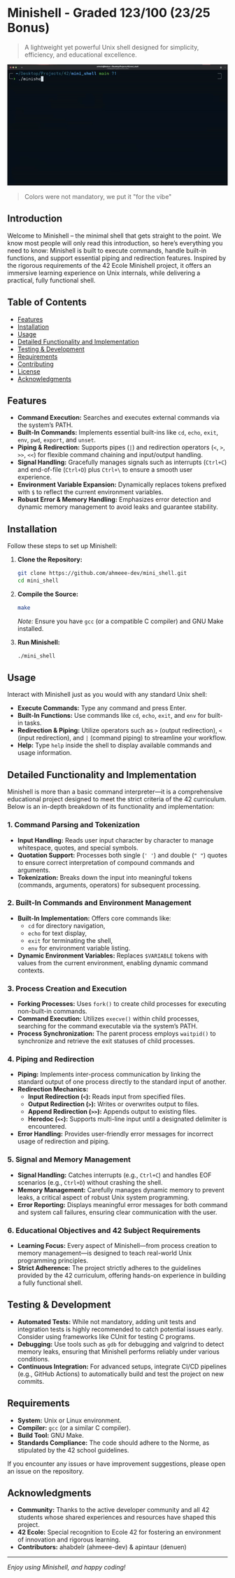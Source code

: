 # Minishell - Graded 123/100 (23/25 Bonus)
> A lightweight yet powerful Unix shell designed for simplicity, efficiency, and educational excellence.


![mini-demo](mini.gif)
> Colors were not mandatory, we put it "for the vibe"

## Introduction
Welcome to Minishell – the minimal shell that gets straight to the point. We know most people will only read this introduction, so here’s everything you need to know: Minishell is built to execute commands, handle built-in functions, and support essential piping and redirection features. Inspired by the rigorous requirements of the 42 Ecole Minishell project, it offers an immersive learning experience on Unix internals, while delivering a practical, fully functional shell.

## Table of Contents
- [Features](#features)
- [Installation](#installation)
- [Usage](#usage)
- [Detailed Functionality and Implementation](#detailed-functionality-and-implementation)
- [Testing & Development](#testing--development)
- [Requirements](#requirements)
- [Contributing](#contributing)
- [License](#license)
- [Acknowledgments](#acknowledgments)

## Features
- **Command Execution:** Searches and executes external commands via the system’s PATH.
- **Built-In Commands:** Implements essential built-ins like `cd`, `echo`, `exit`, `env`, `pwd`, `export`, and `unset`.
- **Piping & Redirection:** Supports pipes (`|`) and redirection operators (`<`, `>`, `>>`, `<<`) for flexible command chaining and input/output handling.
- **Signal Handling:** Gracefully manages signals such as interrupts (`Ctrl+C`) and end-of-file (`Ctrl+D`) plus `Ctrl+\` to ensure a smooth user experience.
- **Environment Variable Expansion:** Dynamically replaces tokens prefixed with `$` to reflect the current environment variables.
- **Robust Error & Memory Handling:** Emphasizes error detection and dynamic memory management to avoid leaks and guarantee stability.

## Installation
Follow these steps to set up Minishell:

1. **Clone the Repository:**
    ```bash
    git clone https://github.com/ahmeee-dev/mini_shell.git
    cd mini_shell
    ```

2. **Compile the Source:**
    ```bash
    make
    ```
    *Note:* Ensure you have `gcc` (or a compatible C compiler) and GNU Make installed.

3. **Run Minishell:**
    ```bash
    ./mini_shell
    ```

## Usage
Interact with Minishell just as you would with any standard Unix shell:

- **Execute Commands:** Type any command and press Enter.
- **Built-In Functions:** Use commands like `cd`, `echo`, `exit`, and `env` for built-in tasks.
- **Redirection & Piping:** Utilize operators such as `>` (output redirection), `<` (input redirection), and `|` (command piping) to streamline your workflow.
- **Help:** Type `help` inside the shell to display available commands and usage information.

## Detailed Functionality and Implementation
Minishell is more than a basic command interpreter—it is a comprehensive educational project designed to meet the strict criteria of the 42 curriculum. Below is an in-depth breakdown of its functionality and implementation:

### 1. Command Parsing and Tokenization
- **Input Handling:** Reads user input character by character to manage whitespace, quotes, and special symbols.
- **Quotation Support:** Processes both single (`' '`) and double (`" "`) quotes to ensure correct interpretation of compound commands and arguments.
- **Tokenization:** Breaks down the input into meaningful tokens (commands, arguments, operators) for subsequent processing.

### 2. Built-In Commands and Environment Management
- **Built-In Implementation:** Offers core commands like:
  - `cd` for directory navigation,
  - `echo` for text display,
  - `exit` for terminating the shell,
  - `env` for environment variable listing.
- **Dynamic Environment Variables:** Replaces `$VARIABLE` tokens with values from the current environment, enabling dynamic command contexts.

### 3. Process Creation and Execution
- **Forking Processes:** Uses `fork()` to create child processes for executing non-built-in commands.
- **Command Execution:** Utilizes `execve()` within child processes, searching for the command executable via the system’s PATH.
- **Process Synchronization:** The parent process employs `waitpid()` to synchronize and retrieve the exit statuses of child processes.

### 4. Piping and Redirection
- **Piping:** Implements inter-process communication by linking the standard output of one process directly to the standard input of another.
- **Redirection Mechanics:**
  - **Input Redirection (`<`):** Reads input from specified files.
  - **Output Redirection (`>`):** Writes or overwrites output to files.
  - **Append Redirection (`>>`):** Appends output to existing files.
  - **Heredoc (`<<`):** Supports multi-line input until a designated delimiter is encountered.
- **Error Handling:** Provides user-friendly error messages for incorrect usage of redirection and piping.

### 5. Signal and Memory Management
- **Signal Handling:** Catches interrupts (e.g., `Ctrl+C`) and handles EOF scenarios (e.g., `Ctrl+D`) without crashing the shell.
- **Memory Management:** Carefully manages dynamic memory to prevent leaks, a critical aspect of robust Unix system programming.
- **Error Reporting:** Displays meaningful error messages for both command and system call failures, ensuring clear communication with the user.

### 6. Educational Objectives and 42 Subject Requirements
- **Learning Focus:** Every aspect of Minishell—from process creation to memory management—is designed to teach real-world Unix programming principles.
- **Strict Adherence:** The project strictly adheres to the guidelines provided by the 42 curriculum, offering hands-on experience in building a fully functional shell.

## Testing & Development
- **Automated Tests:** While not mandatory, adding unit tests and integration tests is highly recommended to catch potential issues early. Consider using frameworks like CUnit for testing C programs.
- **Debugging:** Use tools such as `gdb` for debugging and valgrind to detect memory leaks, ensuring that Minishell performs reliably under various conditions.
- **Continuous Integration:** For advanced setups, integrate CI/CD pipelines (e.g., GitHub Actions) to automatically build and test the project on new commits.

## Requirements
- **System:** Unix or Linux environment.
- **Compiler:** `gcc` (or a similar C compiler).
- **Build Tool:** GNU Make.
- **Standards Compliance:** The code should adhere to the Norme, as stipulated by the 42 school guidelines.

If you encounter any issues or have improvement suggestions, please open an issue on the repository.

## Acknowledgments
- **Community:** Thanks to the active developer community and all 42 students whose shared experiences and resources have shaped this project.
- **42 Ecole:** Special recognition to Ecole 42 for fostering an environment of innovation and rigorous learning.
- **Contributors:** ahabdelr (ahmeee-dev) & apintaur (denuen)

---

*Enjoy using Minishell, and happy coding!*
